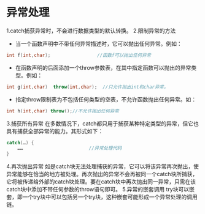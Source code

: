 # 异常处理
1.catch捕获异常时，不会进行数据类型的默认转换。
2.限制异常的方法
- 当一个函数声明中不带任何异常描述时，它可以抛出任何异常。例如：
```c++
int f(int,char);                 //函数f可以抛出任何异常
```
- 在函数声明的后面添加一个throw参数表，在其中指定函数可以抛出的异常类型。例如：
```c++
int g(int,char)  throw(int,char);  //只允许抛出int和char异常。
```
- 指定throw限制表为不包括任何类型的空表，不允许函数抛出任何异常。如：
```c++
int h(int,char) throw();//不允许抛出任何异常
```
3.捕获所有异常
在多数情况下，catch都只用于捕获某种特定类型的异常，但它也具有捕获全部异常的能力。其形式如下：
```c++
catch(…) {
    ……                        //异常处理代码
}
```
4.再次抛出异常
如是catch块无法处理捕获的异常，它可以将该异常再次抛出，使异常能够在恰当的地方被处理。再次抛出的异常不会再被同一个catch块所捕获，它将被传递给外部的catch块处理。要在catch块中再次抛出同一异常，只需在该catch块中添加不带任何参数的throw语句即可。
5.异常的嵌套调用
try块可以嵌套，即一个try块中可以包括另一个try块，这种嵌套可能形成一个异常处理的调用链。
